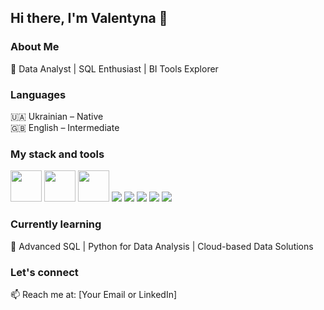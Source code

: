 ## Hi there, I'm Valentyna 👋  

### About Me  
🔹 Data Analyst | SQL Enthusiast | BI Tools Explorer  

### Languages  
🇺🇦 Ukrainian – Native  
🇬🇧 English – Intermediate  

### My stack and tools  
<p align="left">
  <img src="https://cdn.jsdelivr.net/gh/devicons/devicon/icons/python/python-original.svg" width="50"/>
  <img src="https://cdn.jsdelivr.net/gh/devicons/devicon/icons/git/git-original.svg" width="50"/>
  <img src="https://cdn.jsdelivr.net/gh/devicons/devicon/icons/vscode/vscode-original.svg" width="50"/>
  <img src="https://img.shields.io/badge/SQL-4479A1?style=for-the-badge&logo=sql&logoColor=white"/>
  <img src="https://img.shields.io/badge/Power%20BI-F2C811?style=for-the-badge&logo=power%20bi&logoColor=black"/>
  <img src="https://img.shields.io/badge/Tableau-E97627?style=for-the-badge&logo=tableau&logoColor=white"/>
  <img src="https://img.shields.io/badge/Looker%20Studio-4285F4?style=for-the-badge&logo=google%20analytics&logoColor=white"/>
  <img src="https://img.shields.io/badge/BigQuery-669DF6?style=for-the-badge&logo=google%20cloud&logoColor=white"/>
</p>

### Currently learning  
📌 Advanced SQL | Python for Data Analysis | Cloud-based Data Solutions  

### Let's connect  
📫 Reach me at: [Your Email or LinkedIn]  
